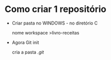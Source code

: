# Como criar 1 repositório #

* Criar pasta no WINDOWS - no diretório C

  nome workspace >livro-receitas

* Agora Git init

  cria a pasta  *.git*

  